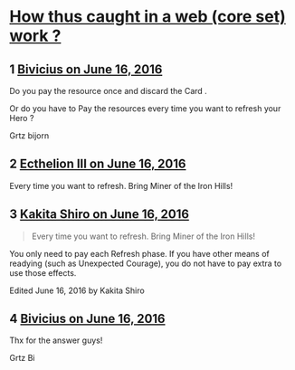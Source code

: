 # [How thus caught in a web (core set) work ?](https://community.fantasyflightgames.com/topic/222754-how-thus-caught-in-a-web-core-set-work/)

## 1 [Bivicius on June 16, 2016](https://community.fantasyflightgames.com/topic/222754-how-thus-caught-in-a-web-core-set-work/?do=findComment&comment=2268524)

Do you pay the resource once and discard the Card .

Or do you have to Pay the resources every time you want to refresh your Hero ?

Grtz bijorn

## 2 [Ecthelion III on June 16, 2016](https://community.fantasyflightgames.com/topic/222754-how-thus-caught-in-a-web-core-set-work/?do=findComment&comment=2269213)

Every time you want to refresh. Bring Miner of the Iron Hills!

## 3 [Kakita Shiro on June 16, 2016](https://community.fantasyflightgames.com/topic/222754-how-thus-caught-in-a-web-core-set-work/?do=findComment&comment=2269266)

> Every time you want to refresh. Bring Miner of the Iron Hills!

You only need to pay each Refresh phase. If you have other means of readying (such as Unexpected Courage), you do not have to pay extra to use those effects.

Edited June 16, 2016 by Kakita Shiro

## 4 [Bivicius on June 16, 2016](https://community.fantasyflightgames.com/topic/222754-how-thus-caught-in-a-web-core-set-work/?do=findComment&comment=2269822)

Thx for the answer guys!

Grtz Bi

